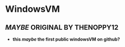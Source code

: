 # **WindowsVM**
## ***MAYBE* ORIGINAL BY THENOPPY12**
* **this *maybe* the first public windowsVM on github?**

